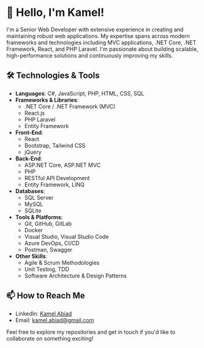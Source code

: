 # 👋 Hello, I'm Kamel!

I'm a Senior Web Developer with extensive experience in creating and maintaining robust web applications. My expertise spans across modern frameworks and technologies including MVC applications, .NET Core, .NET Framework, React, and PHP Laravel. I'm passionate about building scalable, high-performance solutions and continuously improving my skills.

## 🛠️ Technologies & Tools

- **Languages**: C#, JavaScript, PHP, HTML, CSS, SQL
- **Frameworks & Libraries**:
  - .NET Core / .NET Framework (MVC)
  - React.js
  - PHP Laravel
  - Entity Framework
- **Front-End**:
  - React
  - Bootstrap, Tailwind CSS
  - jQuery
- **Back-End**:
  - ASP.NET Core, ASP.NET MVC
  - PHP
  - RESTful API Development
  - Entity Framework, LINQ
- **Databases**:
  - SQL Server
  - MySQL
  - SQLite
- **Tools & Platforms**:
  - Git, GitHub, GitLab
  - Docker
  - Visual Studio, Visual Studio Code
  - Azure DevOps, CI/CD
  - Postman, Swagger
- **Other Skills**:
  - Agile & Scrum Methodologies
  - Unit Testing, TDD
  - Software Architecture & Design Patterns



## 📫 How to Reach Me

- LinkedIn: [Kamel Abiad](https://www.linkedin.com/in/kamelabiad/)
- Email: [kamel.abiad@gmail.com](mailto:kamel.abiad@gmail.com)

Feel free to explore my repositories and get in touch if you'd like to collaborate on something exciting!

